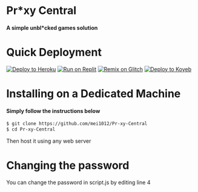 # Pr*xy Central
#### A simple unbl*cked games solution


# Quick Deployment

[![Deploy to Heroku](https://binbashbanana.github.io/deploy-buttons/buttons/remade/heroku.svg)](https://heroku.com/deploy/?template=https://github.com/mei1012/Pr-xy-Central)
[![Run on Replit](https://binbashbanana.github.io/deploy-buttons/buttons/remade/replit.svg)](https://replit.com/github/mei1012/Pr-xy-Central)
[![Remix on Glitch](https://binbashbanana.github.io/deploy-buttons/buttons/remade/glitch.svg)](https://glitch.com/edit/#!/import/github/mei1012/Pr-xy-Central)
[![Deploy to Koyeb](https://binbashbanana.github.io/deploy-buttons/buttons/remade/koyeb.svg)](https://app.koyeb.com/deploy?type=git&repository=github.com/mei1012/Pr-xy-Central&branch=main&name=Pr-xy-Central)

# Installing on a Dedicated Machine

#### Simply follow the instructions below

```sh
$ git clone https://github.com/mei1012/Pr-xy-Central
$ cd Pr-xy-Central
```

 Then host it using any web server

 # Changing the password

You can change the password in script.js by editing line 4